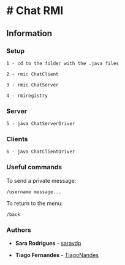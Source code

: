 # # Chat RMI

## Information




### Setup
```
1 - cd to the folder with the .java files
```
```
2 - rmic ChatClient
```
```
3 - rmic ChatServer
```
```
4 - rmiregistry
```

### Server 
```
5 - java ChatServerDriver
```

### Clients
```
6 - java ChatClientDriver 
```

### Useful commands
To send a private message:
```
/username message...
```
To return to the menu:
```
/back 
```


### Authors

* **Sara Rodrigues** - [saravdp](https://github.com/saravdp)

* **Tiago Fernandes** - [TiagoNandes](https://github.com/TiagoNandes)

